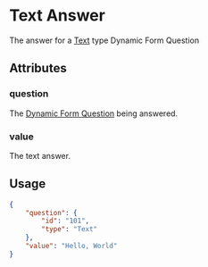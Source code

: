 # Text Answer <Badge text="object" vertical="middle" />
The answer for a [Text](./df-question-type/#text) type Dynamic Form Question

## Attributes
### question [<Badge text="object" vertical="middle" />](./df-question)
The [Dynamic Form Question](./df-question) being answered.

### value <Badge text="string" vertical="middle" />
The text answer.

## Usage
``` json
{
    "question": {
        "id": "101",
        "type": "Text"
    },
    "value": "Hello, World"  
}
```